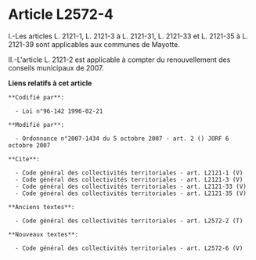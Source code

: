# Article L2572-4

I.-Les articles L. 2121-1, L. 2121-3 à L. 2121-31, L. 2121-33 et L. 2121-35 à L. 2121-39 sont applicables aux communes de
Mayotte. 

II.-L'article L. 2121-2 est applicable à compter du renouvellement des conseils municipaux de 2007.

**Liens relatifs à cet article**

	**Codifié par**:

	  - Loi n°96-142 1996-02-21

	**Modifié par**:

	  - Ordonnance n°2007-1434 du 5 octobre 2007 - art. 2 () JORF 6 octobre 2007

	**Cite**:

	  - Code général des collectivités territoriales - art. L2121-1 (V)
	  - Code général des collectivités territoriales - art. L2121-3 (V)
	  - Code général des collectivités territoriales - art. L2121-33 (V)
	  - Code général des collectivités territoriales - art. L2121-35 (V)

	**Anciens textes**:

	  - Code général des collectivités territoriales - art. L2572-2 (T)

	**Nouveaux textes**:

	  - Code général des collectivités territoriales - art. L2572-6 (V)
